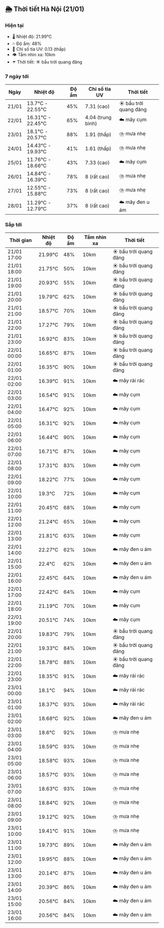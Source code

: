## 🌦️ Thời tiết Hà Nội (21/01)

### Hiện tại

- 🌡️ Nhiệt độ: 21.99℃
- 💦 Độ ẩm: 48%
- 🌟 Chỉ số tia UV: 0.13 (thấp)
- 👁️ Tầm nhìn xa: 10km
- ☂️ Thời tiết: ☀️ bầu trời quang đãng

### 7 ngày tới

| Ngày | Nhiệt độ | Độ ẩm | Chỉ số tia UV | Thời tiết |
| --- | --- | --- | --- | --- |
| 21/01 | 13.7℃ - 22.55℃ | 45% | 7.31 (cao) | ☀️ bầu trời quang đãng |
| 22/01 | 16.31℃ - 22.45℃ | 65% | 4.04 (trung bình) | ☁️ mây cụm |
| 23/01 | 18.1℃ - 20.57℃ | 88% | 1.91 (thấp) | ⛈️ mưa nhẹ |
| 24/01 | 14.43℃ - 19.93℃ | 41% | 1.61 (thấp) | ⛈️ mưa nhẹ |
| 25/01 | 11.76℃ - 18.66℃ | 43% | 7.33 (cao) | ☁️ mây cụm |
| 26/01 | 14.84℃ - 16.39℃ | 78% | 8 (rất cao) | ⛈️ mưa nhẹ |
| 27/01 | 12.55℃ - 15.88℃ | 73% | 8 (rất cao) | ⛈️ mưa nhẹ |
| 28/01 | 11.29℃ - 12.79℃ | 37% | 8 (rất cao) | ☁️ mây đen u ám |

### Sắp tới

| Thời gian | Nhiệt độ | Độ ẩm | Tầm nhìn xa | Thời tiết |
| --- | --- | --- | --- | --- |
| 21/01 17:00 | 21.99℃ | 48% | 10km | ☀️ bầu trời quang đãng |
| 21/01 18:00 | 21.75℃ | 50% | 10km | ☀️ bầu trời quang đãng |
| 21/01 19:00 | 20.93℃ | 55% | 10km | ☀️ bầu trời quang đãng |
| 21/01 20:00 | 19.79℃ | 62% | 10km | ☀️ bầu trời quang đãng |
| 21/01 21:00 | 18.57℃ | 70% | 10km | ☀️ bầu trời quang đãng |
| 21/01 22:00 | 17.27℃ | 79% | 10km | ☀️ bầu trời quang đãng |
| 21/01 23:00 | 16.92℃ | 83% | 10km | ☀️ bầu trời quang đãng |
| 22/01 00:00 | 16.65℃ | 87% | 10km | ☀️ bầu trời quang đãng |
| 22/01 01:00 | 16.35℃ | 90% | 10km | ☀️ bầu trời quang đãng |
| 22/01 02:00 | 16.39℃ | 91% | 10km | ☁️ mây rải rác |
| 22/01 03:00 | 16.54℃ | 91% | 10km | ☁️ mây cụm |
| 22/01 04:00 | 16.47℃ | 92% | 10km | ☁️ mây cụm |
| 22/01 05:00 | 16.31℃ | 92% | 10km | ☁️ mây cụm |
| 22/01 06:00 | 16.44℃ | 90% | 10km | ☁️ mây cụm |
| 22/01 07:00 | 16.71℃ | 87% | 10km | ☁️ mây cụm |
| 22/01 08:00 | 17.31℃ | 83% | 10km | ☁️ mây cụm |
| 22/01 09:00 | 18.22℃ | 77% | 10km | ☁️ mây cụm |
| 22/01 10:00 | 19.3℃ | 72% | 10km | ☁️ mây cụm |
| 22/01 11:00 | 20.45℃ | 68% | 10km | ☁️ mây cụm |
| 22/01 12:00 | 21.24℃ | 65% | 10km | ☁️ mây cụm |
| 22/01 13:00 | 21.81℃ | 63% | 10km | ☁️ mây cụm |
| 22/01 14:00 | 22.27℃ | 62% | 10km | ☁️ mây đen u ám |
| 22/01 15:00 | 22.4℃ | 62% | 10km | ☁️ mây đen u ám |
| 22/01 16:00 | 22.45℃ | 64% | 10km | ☁️ mây đen u ám |
| 22/01 17:00 | 22.42℃ | 64% | 10km | ☁️ mây cụm |
| 22/01 18:00 | 21.19℃ | 70% | 10km | ☁️ mây cụm |
| 22/01 19:00 | 20.51℃ | 74% | 10km | ☁️ mây cụm |
| 22/01 20:00 | 19.83℃ | 79% | 10km | ☀️ bầu trời quang đãng |
| 22/01 21:00 | 19.33℃ | 84% | 10km | ☀️ bầu trời quang đãng |
| 22/01 22:00 | 18.78℃ | 88% | 10km | ☀️ bầu trời quang đãng |
| 22/01 23:00 | 18.35℃ | 91% | 10km | ☁️ mây rải rác |
| 23/01 00:00 | 18.1℃ | 94% | 10km | ☁️ mây rải rác |
| 23/01 01:00 | 18.37℃ | 93% | 10km | ☁️ mây rải rác |
| 23/01 02:00 | 18.68℃ | 92% | 10km | ☁️ mây đen u ám |
| 23/01 03:00 | 18.6℃ | 92% | 10km | ⛈️ mưa nhẹ |
| 23/01 04:00 | 18.59℃ | 93% | 10km | ⛈️ mưa nhẹ |
| 23/01 05:00 | 18.58℃ | 93% | 10km | ⛈️ mưa nhẹ |
| 23/01 06:00 | 18.57℃ | 93% | 10km | ⛈️ mưa nhẹ |
| 23/01 07:00 | 18.63℃ | 93% | 10km | ⛈️ mưa nhẹ |
| 23/01 08:00 | 18.84℃ | 92% | 10km | ⛈️ mưa nhẹ |
| 23/01 09:00 | 19.12℃ | 92% | 10km | ⛈️ mưa nhẹ |
| 23/01 10:00 | 19.41℃ | 91% | 10km | ⛈️ mưa nhẹ |
| 23/01 11:00 | 19.73℃ | 89% | 10km | ☁️ mây đen u ám |
| 23/01 12:00 | 19.95℃ | 88% | 10km | ☁️ mây đen u ám |
| 23/01 13:00 | 20.14℃ | 87% | 10km | ☁️ mây đen u ám |
| 23/01 14:00 | 20.39℃ | 86% | 10km | ☁️ mây đen u ám |
| 23/01 15:00 | 20.56℃ | 84% | 10km | ☁️ mây đen u ám |
| 23/01 16:00 | 20.56℃ | 84% | 10km | ☁️ mây đen u ám |
